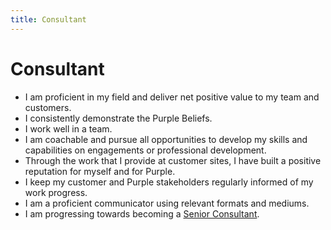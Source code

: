 ```yaml
---
title: Consultant
---
```


# Consultant

- I am proficient in my field and deliver net positive value to my team and customers.
- I consistently demonstrate the Purple Beliefs.
- I work well in a team.
- I am coachable and pursue all opportunities to develop my skills and capabilities on engagements or professional development.
- Through the work that I provide at customer sites, I have built a positive reputation for myself and for Purple.
- I keep my customer and Purple stakeholders regularly informed of my work progress.
- I am a proficient communicator using relevant formats and mediums.
- I am progressing towards becoming a [Senior Consultant](seniorconsultant.md).
